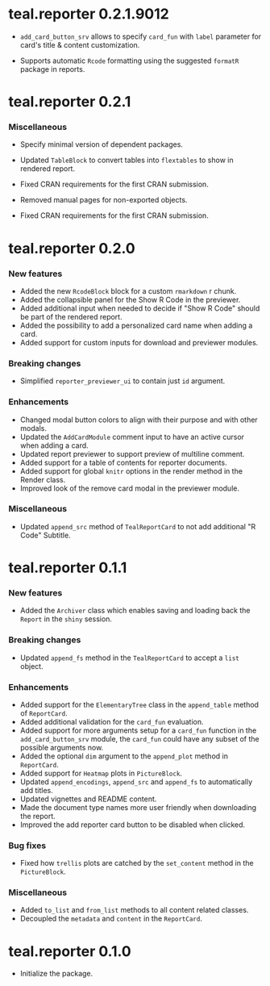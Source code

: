 # teal.reporter 0.2.1.9012

* `add_card_button_srv` allows to specify `card_fun` with `label` parameter for card's title & content customization.

* Supports automatic `Rcode` formatting using the suggested `formatR` package in reports.

# teal.reporter 0.2.1

### Miscellaneous

* Specify minimal version of dependent packages.
* Updated `TableBlock` to convert tables into `flextables` to show in rendered report.
* Fixed CRAN requirements for the first CRAN submission.
* Removed manual pages for non-exported objects.

* Fixed CRAN requirements for the first CRAN submission.

# teal.reporter 0.2.0

### New features

* Added the new `RcodeBlock` block for a custom `rmarkdown` r chunk.
* Added the collapsible panel for the Show R Code in the previewer.
* Added additional input when needed to decide if "Show R Code" should be part of the rendered report.
* Added the possibility to add a personalized card name when adding a card.
* Added support for custom inputs for download and previewer modules.

### Breaking changes

* Simplified `reporter_previewer_ui` to contain just `id` argument.

### Enhancements

* Changed modal button colors to align with their purpose and with other modals.
* Updated the `AddCardModule` comment input to have an active cursor when adding a card.
* Updated report previewer to support preview of multiline comment.
* Added support for a table of contents for reporter documents.
* Added support for global `knitr` options in the render method in the Render class.
* Improved look of the remove card modal in the previewer module.

### Miscellaneous
* Updated `append_src` method of `TealReportCard` to not add additional "R Code" Subtitle.

# teal.reporter 0.1.1

### New features
* Added the `Archiver` class which enables saving and loading back the `Report` in the `shiny` session.

### Breaking changes
* Updated `append_fs` method in the `TealReportCard` to accept a `list` object.

### Enhancements
* Added support for the `ElementaryTree` class in the `append_table` method of `ReportCard`.
* Added additional validation for the `card_fun` evaluation.
* Added support for more arguments setup for a `card_fun` function in the `add_card_button_srv` module, the `card_fun` could have any subset of the possible arguments now.
* Added the optional `dim` argument to the `append_plot` method in `ReportCard`.
* Added support for `Heatmap` plots in `PictureBlock`.
* Updated `append_encodings`, `append_src` and `append_fs` to automatically add titles.
* Updated vignettes and README content.
* Made the document type names more user friendly when downloading the report.
* Improved the add reporter card button to be disabled when clicked.

### Bug fixes
* Fixed how `trellis` plots are catched by the `set_content` method in the `PictureBlock`.

### Miscellaneous
* Added `to_list` and `from_list` methods to all content related classes.
* Decoupled the `metadata` and `content` in the `ReportCard`.

# teal.reporter 0.1.0

* Initialize the package.
